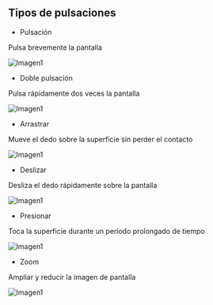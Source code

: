 ## Tipos de pulsaciones


* Pulsación

Pulsa brevemente la pantalla

![Imagen1](http://static.energysistem.com/images/manuals/39530/535569b2b5b35.jpg)

* Doble pulsación

Pulsa rápidamente dos veces la pantalla

![Imagen1](http://static.energysistem.com/images/manuals/39530/535569bdd9805.jpg)

* Arrastrar

Mueve el dedo sobre la superficie sin perder el contacto

![Imagen1](http://static.energysistem.com/images/manuals/39530/535569cfdb51d.jpg)

* Deslizar

Desliza el dedo rápidamente sobre la pantalla

![Imagen1](http://static.energysistem.com/images/manuals/39530/53556aaed15c2.jpg)

* Presionar

Toca la superficie durante un período prolongado de tiempo

![Imagen1](http://static.energysistem.com/images/manuals/39530/53556aedbd1e1.jpg)

* Zoom

Ampliar y reducir la imagen de pantalla

![Imagen1](http://static.energysistem.com/images/manuals/39530/53556afc48900.jpg)



